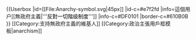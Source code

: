 {{Userbox
  |id=[[File:Anarchy-symbol.svg|45px]]
  |id-c=#e7f2fd
  |info=這個用户[[無政府主義|'''<span style="color:black;">反對一切階级制度</span>''']]
  |info-c=#DF0101
  |border-c=#610B0B
}}
[[Category:支持無政府主義的維基人]]
<noinclude>
[[Category:政治主張用戶框模板|anarchism]]
</noinclude>